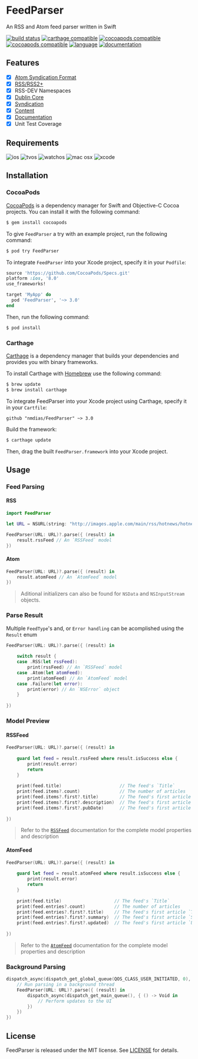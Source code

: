 # FeedParser

An RSS and Atom feed parser written in Swift

[![build status](https://travis-ci.org/nmdias/FeedParser.svg)](https://travis-ci.org/nmdias/FeedParser)
[![carthage compatible](https://img.shields.io/badge/carthage-compatible-brightgreen.svg)](https://github.com/Carthage/Carthage)
[![cocoapods compatible](https://img.shields.io/badge/cocoapods-compatible-brightgreen.svg)](https://cocoapods.org/pods/FeedParser)
[![cocoapods compatible](https://img.shields.io/cocoapods/v/FeedParser.svg)](https://img.shields.io/cocoapods/v/FeedParser.svg)
[![language](https://img.shields.io/badge/swift-v2.2-orange.svg)](https://swift.org)
[![documentation](https://img.shields.io/cocoapods/metrics/doc-percent/FeedParser.svg)](http://cocoadocs.org/docsets/FeedParser/)

## Features

- [x] [Atom Syndication Format](https://tools.ietf.org/html/rfc4287)
- [x] [RSS/RSS2+](http://cyber.law.harvard.edu/rss/rss.html) 
- [x] RSS-DEV Namespaces
 - [x] [Dublin Core](http://web.resource.org/rss/1.0/modules/dc/)
 - [x] [Syndication](http://web.resource.org/rss/1.0/modules/syndication/)
 - [x] [Content](http://web.resource.org/rss/1.0/modules/content/)
- [x] [Documentation](http://cocoadocs.org/docsets/FeedParser)
- [x] Unit Test Coverage

## Requirements

![ios](https://img.shields.io/badge/ios-8.0%2b-lightgrey.svg)
![tvos](https://img.shields.io/badge/tvos-9.0%2b-lightgrey.svg)
![watchos](https://img.shields.io/badge/watchos-2.0%2b-lightgrey.svg)
![mac osx](https://img.shields.io/badge/mac%20osx-10.9%2b-lightgrey.svg)
![xcode](https://img.shields.io/badge/xcode-7.3%2b-lightgrey.svg)

## Installation

### CocoaPods

[CocoaPods](http://cocoapods.org) is a dependency manager for Swift and Objective-C Cocoa projects. You can install it with the following command:

```bash
$ gem install cocoapods
```

To give `FeedParser` a try with an example project, run the following command: 

```bash
$ pod try FeedParser
```

To integrate `FeedParser` into your Xcode project, specify it in your `Podfile`:

```ruby
source 'https://github.com/CocoaPods/Specs.git'
platform :ios, '8.0'
use_frameworks!

target 'MyApp' do
  pod 'FeedParser', '~> 3.0'
end
```

Then, run the following command:

```bash
$ pod install
```

### Carthage

[Carthage](https://github.com/Carthage/Carthage) is a dependency manager that builds your dependencies and provides you with binary frameworks.

To install Carthage with [Homebrew](http://brew.sh/) use the following command:

```bash
$ brew update
$ brew install carthage
```
To integrate FeedParser into your Xcode project using Carthage, specify it in your `Cartfile`:

```ogdl
github "nmdias/FeedParser" ~> 3.0
```
Build the framework:

```bash
$ carthage update
```
Then, drag the built `FeedParser.framework` into your Xcode project.

## Usage

### Feed Parsing
    
#### RSS
    
```swift
import FeedParser

let URL = NSURL(string: "http://images.apple.com/main/rss/hotnews/hotnews.rss")!

FeedParser(URL: URL)?.parse({ (result) in
    result.rssFeed // An `RSSFeed` model
})
```

#### Atom
    
```swift
FeedParser(URL: URL)?.parse({ (result) in
    result.atomFeed // An `AtomFeed` model
})
```

> Aditional initializers can also be found for `NSData` and `NSInputStream` objects.

### Parse Result
Multiple `FeedType`'s and, or `Error handling` can be acomplished using the `Result` enum

```swift
FeedParser(URL: URL)?.parse({ (result) in
    
    switch result {
    case .RSS(let rssFeed):
        print(rssFeed) // An `RSSFeed` model
    case .Atom(let atomFeed):
        print(atomFeed) // An `AtomFeed` model
    case .Failure(let error):
        print(error) // An `NSError` object
    }
    
})
```

### Model Preview

#### RSSFeed

```swift
FeedParser(URL: URL)?.parse({ (result) in
    
    guard let feed = result.rssFeed where result.isSuccess else {
        print(result.error)
        return
    }
    
    print(feed.title)                      // The feed's `Title`
    print(feed.items?.count)               // The number of articles
    print(feed.items?.first?.title)        // The feed's first article `Title`
    print(feed.items?.first?.description)  // The feed's first article `Description`
    print(feed.items?.first?.pubDate)      // The feed's first article `Publication Date`
    
})
```
> Refer to the [`RSSFeed`](http://cocoadocs.org/docsets/FeedParser) documentation for the complete model properties and description

#### AtomFeed

```swift
FeedParser(URL: URL)?.parse({ (result) in
    
    guard let feed = result.atomFeed where result.isSuccess else {
        print(result.error)
        return
    }
    
    print(feed.title)                    // The feed's `Title`
    print(feed.entries?.count)           // The number of articles
    print(feed.entries?.first?.title)    // The feed's first article `Title`
    print(feed.entries?.first?.summary)  // The feed's first article `Summary`
    print(feed.entries?.first?.updated)  // The feed's first article `Updated Date`
    
})
```
> Refer to the [`AtomFeed`](http://cocoadocs.org/docsets/FeedParser) documentation for the complete model properties and description

### Background Parsing

```swift
dispatch_async(dispatch_get_global_queue(QOS_CLASS_USER_INITIATED, 0), {
    // Run parsing in a background thread
    FeedParser(URL: URL)?.parse({ (result) in
        dispatch_async(dispatch_get_main_queue(), { () -> Void in
            // Perform updates to the UI
        })
    })
})
```     

## License

FeedParser is released under the MIT license. See [LICENSE](https://github.com/nmdias/FeedParser/blob/master/LICENSE) for details.



